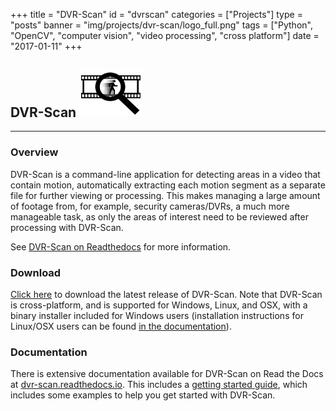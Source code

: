 +++
title = "DVR-Scan"
id = "dvrscan"
categories = ["Projects"]
type = "posts"
banner = "img/projects/dvr-scan/logo_full.png"
tags = ["Python", "OpenCV", "computer vision", "video processing", "cross platform"]
date = "2017-01-11"
+++

## DVR-Scan <img src="/img/projects/dvr-scan/logo_full.png" alt="DVR-Scan Logo" width=20%/>

--------

### Overview

DVR-Scan is a command-line application for detecting areas in a video that contain motion, automatically extracting each motion segment as a separate file for further viewing or processing.  This makes managing a large amount of footage from, for example, security cameras/DVRs, a much more manageable task, as only the areas of interest need to be reviewed after processing with DVR-Scan.

See [DVR-Scan on Readthedocs](http://dvr-scan.readthedocs.io/en/latest/) for more information.

### Download

<a href="http://dvr-scan.readthedocs.io/en/latest/download/">Click here</a> to download the latest release of DVR-Scan.  Note that DVR-Scan is cross-platform, and is supported for Windows, Linux, and OSX, with a binary installer included for Windows users (installation instructions for Linux/OSX users can be found [in the documentation](http://dvr-scan.readthedocs.io/en/latest/guide/installing/)).

### Documentation

There is extensive documentation available for DVR-Scan on Read the Docs at [dvr-scan.readthedocs.io](http://dvr-scan.readthedocs.io/en/latest/).  This includes a [getting started guide](http://pyscenedetect.readthedocs.io/en/latest/examples/usage/), which includes some examples to help you get started with DVR-Scan.

